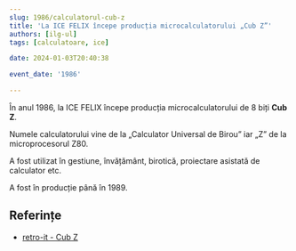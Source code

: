 ```yaml
---
slug: 1986/calculatorul-cub-z
title: 'La ICE FELIX începe producția microcalculatorului „Cub Z”'
authors: [ilg-ul]
tags: [calculatoare, ice]

date: 2024-01-03T20:40:38

event_date: '1986'

---
```


În anul 1986, la ICE FELIX începe producția microcalculatorului de
8 biți **Cub Z**.

<!-- truncate -->

Numele calculatorului vine de la „Calculator Universal de Birou” iar „Z” de
la microprocesorul Z80.

A fost utilizat  în gestiune, învățământ, birotică, proiectare
asistată de calculator etc.

A fost în producție până în 1989.

## Referințe

- [retro-it - Cub Z](https://retroit.ro/product/cub-z/)
